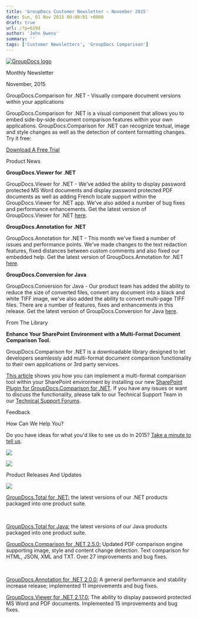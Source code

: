 ```yaml
---
title: 'GroupDocs Customer Newsletter – November 2015'
date: Sun, 01 Nov 2015 00:00:01 +0000
draft: true
url: /?p=6294
author: 'John Owens'
summary: ''
tags: ['Customer Newsletters', 'GroupDocs Comparison']
---
```


[![GroupDocs logo](http://groupdocs.com/email/apr/res/groupdocs-logo.png)](http://groupdocs.com)

Monthly Newsletter

November, 2015

GroupDocs.Comparison for .NET - Visually compare document versions within your applications

GroupDocs.Comparison for .NET is a visual component that allows you to embed side-by-side document comparison features within your own applications. GroupDocs.Comparison for .NET can recognize textual, image and style changes as well as the detection of content formatting changes. Try it free:

[Download A Free Trial](http://groupdocs.com/Community/files/8/.net-libraries/groupdocs_comparison_for_.net/default.aspx)

Product News

**GroupDocs.Viewer for .NET**

GroupDocs.Viewer for .NET - We've added the ability to display password protected MS Word documents and display password protected PDF documents as well as adding French locale support within the GroupDocs.Viewer for .NET app. We've also added a number of bug fixes and performance enhancements. Get the latest version of GroupDocs.Viewer for .NET [here](http://groupdocs.com/Community/files/8/.net-libraries/groupdocs_viewer_for_.net/default.aspx).

**GroupDocs.Annotation for .NET**

GroupDocs.Annotation for .NET - This month we've fixed a number of issues and performance points. We've made changes to the text redaction features, fixed distances between custom comments and also fixed our embedded help. Get the latest version of GroupDocs.Annotation for .NET [here](http://groupdocs.com/Community/files/8/.net-libraries/groupdocs_annotation_for_.net/default.aspx).

**GroupDocs.Conversion for Java**

GroupDocs.Conversion for Java - Our product team has added the ability to reduce the size of converted files, convert any document into a black and white TIFF image, we've also added the ability to convert multi-page TIFF files. There are a number of features, fixes and enhancements in this release. Get the latest version of GroupDocs.Conversion for Java [here](http://groupdocs.com/Community/files/9/java-libraries/groupdocs_conversion_for_java/default.aspx).

From The Library

**Enhance Your SharePoint Environment with a Multi-Format Document Comparison Tool.**

GroupDocs.Comparison for .NET is a downloadable library designed to let developers seamlessly add multi-format document comparison functionality to their own applications or 3rd party services.

[This article](https://blog.groupdocs.com/enhance-sharepoint-environment-multi-format-document-comparison-tool) shows you how you can implement a multi-format comparison tool within your SharePoint environment by installing our new [SharePoint Plugin for GroupDocs.Comparison for .NET](https://github.com/groupdocs). If you have any issues or want to discuss the functionality, please talk to our Technical Support Team in our [Technical Support Forums](http://groupdocs.com/Community/Forums/Default.aspx).

Feedback

How Can We Help You?

Do you have ideas for what you'd like to see us do in 2015? [Take a minute to tell us](https://groupdocs.wufoo.com/forms/how-can-we-help-you/).

[](http://groupdocs.com/dot-net/total-library)

[](http://groupdocs.com/java/total-library)

[![](http://groupdocs.com/email/feb/cloud.png)](http://groupdocs.com/cloud/total-api)

[![](http://groupdocs.com/email/feb/apps.png)](http://groupdocs.com/apps)

Product Releases And Updates

![](http://www.aspose.com/Images/Newsletter/separator-630px.png)

[GroupDocs.Total for .NET:](http://groupdocs.com/Community/files/8/.net-libraries/groupdocs_total_for_.net/default.aspx) the latest versions of our .NET products packaged into one product suite.

 

[GroupDocs.Total for Java:](http://groupdocs.com/Community/files/9/java-libraries/groupdocs_total_for_java/default.aspx) the latest versions of our Java products packaged into one product suite.

[GroupDocs.Comparison for .NET 2.5.0:](http://groupdocs.com/Community/files/8/.net-libraries/groupdocs_comparison_for_.net/entry9512.aspx) Updated PDF comparison engine supporting image, style and content change detection. Text comparison for HTML, JSON, XML and TXT. Over 27 improvements and bug fixes.

 

[GroupDocs.Annotation for .NET 2.0.0:](http://groupdocs.com/Community/files/8/.net-libraries/groupdocs_annotation_for_.net/entry9498.aspx) A general performance and stability increase release; implemented 11 improvements and bug fixes.

[GroupDocs.Viewer for .NET 2.17.0:](http://groupdocs.com/Community/files/8/.net-libraries/groupdocs_viewer_for_.net/entry9406.aspx) The ability to display password protected MS Word and PDF documents. Implemented 15 improvements and bug fixes.



